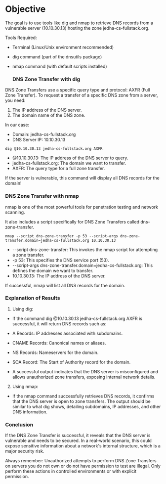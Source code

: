 # Objective

The goal is to use tools like dig and nmap to retrieve DNS records from a vulnerable server (10.10.30.13) hosting the zone jedha-cs-fullstack.org.

Tools Required:

- Terminal (Linux/Unix environment recommended)

- dig command (part of the dnsutils package)

- nmap command (with default scripts installed)

  ### DNS Zone Transfer with dig

DNS Zone Transfers use a specific query type and protocol: AXFR (Full Zone Transfer). To request a transfer of a specific DNS zone from a server, you need:

1. The IP address of the DNS server.
2. The domain name of the DNS zone.

In our case:

- Domain: jedha-cs-fullstack.org
- DNS Server IP: 10.10.30.13

```
dig @10.10.30.13 jedha-cs-fullstack.org AXFR
```

- @10.10.30.13: The IP address of the DNS server to query.
- jedha-cs-fullstack.org: The domain we want to transfer.
- AXFR: The query type for a full zone transfer.

If the server is vulnerable, this command will display all DNS records for the domain!

### DNS Zone Transfer with nmap

nmap is one of the most powerful tools for penetration testing and network scanning.

It also includes a script specifically for DNS Zone Transfers called dns-zone-transfer.

```
nmap --script dns-zone-transfer -p 53 --script-args dns-zone-transfer.domain=jedha-cs-fullstack.org 10.10.30.13
```

- --script dns-zone-transfer: This invokes the nmap script for attempting a zone transfer.
- -p 53: This specifies the DNS service port (53).
- --script-args dns-zone-transfer.domain=jedha-cs-fullstack.org: This defines the domain we want to transfer.
- 10.10.30.13: The IP address of the DNS server.

If successful, nmap will list all DNS records for the domain.

### Explanation of Results

1. Using dig:

- If the command dig @10.10.30.13 jedha-cs-fullstack.org AXFR is successful, it will return DNS records such as:
  
- A Records: IP addresses associated with subdomains.
- CNAME Records: Canonical names or aliases.
- NS Records: Nameservers for the domain.
- SOA Record: The Start of Authority record for the domain.
  
- A successful output indicates that the DNS server is misconfigured and allows unauthorized zone transfers, exposing internal network details.

2. Using nmap:

- If the nmap command successfully retrieves DNS records, it confirms that the DNS server is open to zone transfers. The output should be similar to what dig shows, detailing subdomains, IP addresses, and other DNS information.

### Conclusion

If the DNS Zone Transfer is successful, it reveals that the DNS server is vulnerable and needs to be secured. In a real-world scenario, this could expose sensitive information about a network's internal structure, which is a major security risk.

Always remember: Unauthorized attempts to perform DNS Zone Transfers on servers you do not own or do not have permission to test are illegal. Only perform these actions in controlled environments or with explicit permission.

